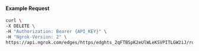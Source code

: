 <!-- Code generated for API Clients. DO NOT EDIT. -->

#### Example Request

```bash
curl \
-X DELETE \
-H "Authorization: Bearer {API_KEY}" \
-H "Ngrok-Version: 2" \
https://api.ngrok.com/edges/https/edghts_2qFTBSpK2eUlWLeKSVPITLGW2iJ/routes/edghtsrt_2qFTBRVHvnCq6mwbt1AkLrwjn4U/backend
```
